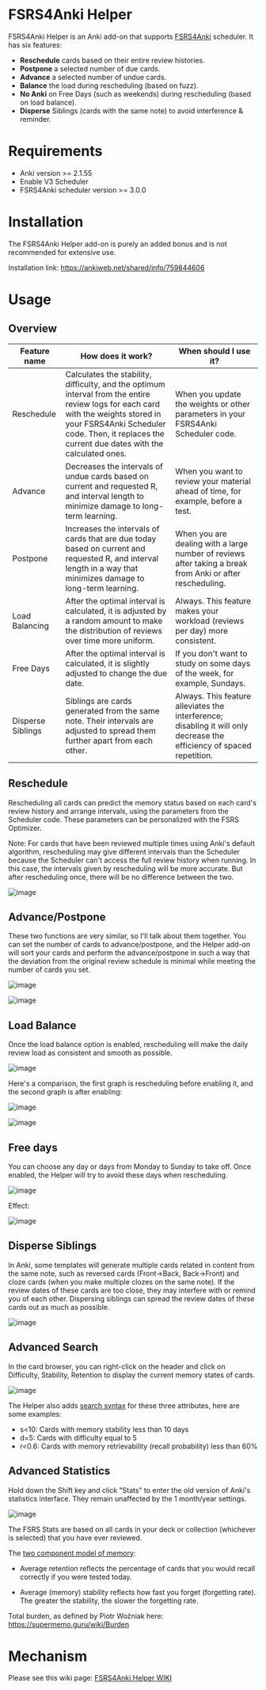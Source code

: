# FSRS4Anki Helper

FSRS4Anki Helper is an Anki add-on that supports [FSRS4Anki](https://github.com/open-spaced-repetition/fsrs4anki) scheduler. It has six features:
- **Reschedule** cards based on their entire review histories.
- **Postpone** a selected number of due cards.
- **Advance** a selected number of undue cards.
- **Balance** the load during rescheduling (based on fuzz).
- **No Anki** on Free Days (such as weekends) during rescheduling (based on load balance).
- **Disperse** Siblings (cards with the same note) to avoid interference & reminder.

# Requirements

- Anki version >= 2.1.55
- Enable V3 Scheduler
- FSRS4Anki scheduler version >= 3.0.0

# Installation

The FSRS4Anki Helper add-on is purely an added bonus and is not recommended for extensive use. 

Installation link: https://ankiweb.net/shared/info/759844606

# Usage

## Overview

| Feature name      | How does it work?                                            | When should I use it?                                        |
| ----------------- | ------------------------------------------------------------ | ------------------------------------------------------------ |
| Reschedule        | Calculates the stability, difficulty, and the optimum interval from the entire review logs for each card with the weights stored in your FSRS4Anki Scheduler code. Then, it replaces the current due dates with the calculated ones. | When you update the weights or other parameters in your FSRS4Anki Scheduler code. |
| Advance           | Decreases the intervals of undue cards based on current and requested R, and interval length to minimize damage to long-term learning. | When you want to review your material ahead of time, for example, before a test. |
| Postpone          | Increases the intervals of cards that are due today based on current and requested R, and interval length in a way that minimizes damage to long-term learning. | When you are dealing with a large number of reviews after taking a break from Anki or after rescheduling. |
| Load Balancing    | After the optimal interval is calculated, it is adjusted by a random amount to make the distribution of reviews over time more uniform. | Always. This feature makes your workload (reviews per day) more consistent. |
| Free Days         | After the optimal interval is calculated, it is slightly adjusted to change the due date. | If you don't want to study on some days of the week, for example, Sundays. |
| Disperse Siblings | Siblings are cards generated from the same note. Their intervals are adjusted to spread them further apart from each other. | Always. This feature alleviates the interference; disabling it will only decrease the efficiency of spaced repetition. |

## Reschedule

Rescheduling all cards can predict the memory status based on each card's review history and arrange intervals, using the parameters from the Scheduler code. These parameters can be personalized with the FSRS Optimizer.

Note: For cards that have been reviewed multiple times using Anki's default algorithm, rescheduling may give different intervals than the Scheduler because the Scheduler can't access the full review history when running. In this case, the intervals given by rescheduling will be more accurate. But after rescheduling once, there will be no difference between the two.

![image](https://github.com/open-spaced-repetition/fsrs4anki-helper/assets/32575846/d59f5fef-ebe0-4741-bce6-941e9d6db7cf)

## Advance/Postpone

These two functions are very similar, so I'll talk about them together. You can set the number of cards to advance/postpone, and the Helper add-on will sort your cards and perform the advance/postpone in such a way that the deviation from the original review schedule is minimal while meeting the number of cards you set.

![image](https://github.com/open-spaced-repetition/fsrs4anki-helper/assets/32575846/7dec9dc6-d6f7-44b0-a845-ae4b9605073d)

![image](https://github.com/open-spaced-repetition/fsrs4anki-helper/assets/32575846/f9838010-cb00-44ce-aefc-10300f2a586e)

## Load Balance

Once the load balance option is enabled, rescheduling will make the daily review load as consistent and smooth as possible.

![image](https://github.com/open-spaced-repetition/fsrs4anki-helper/assets/32575846/96f8bd20-0421-4138-8b58-00abbcb3e6d0)

Here's a comparison, the first graph is rescheduling before enabling it, and the second graph is after enabling:

![image](https://github.com/open-spaced-repetition/fsrs4anki-helper/assets/32575846/1f31491c-7ee6-4eed-ab4a-7bc0dba5dff8)

![image](https://github.com/open-spaced-repetition/fsrs4anki-helper/assets/32575846/1c4f430d-824b-4145-801e-68fc0329fbbd)

## Free days

You can choose any day or days from Monday to Sunday to take off. Once enabled, the Helper will try to avoid these days when rescheduling.

![image](https://github.com/open-spaced-repetition/fsrs4anki-helper/assets/32575846/798dc25c-f06c-40fe-8866-ac28c8392273)

Effect:

![image](https://github.com/open-spaced-repetition/fsrs4anki-helper/assets/32575846/7fe6b4d0-ae99-40f8-8bd9-0f7c3ff1c638)

## Disperse Siblings

In Anki, some templates will generate multiple cards related in content from the same note, such as reversed cards (Front->Back, Back->Front) and cloze cards (when you make multiple clozes on the same note). If the review dates of these cards are too close, they may interfere with or remind you of each other. Dispersing siblings can spread the review dates of these cards out as much as possible.

![image](https://github.com/open-spaced-repetition/fsrs4anki-helper/assets/32575846/2e87b9c7-136d-4dc8-8677-c81bc28a0f6b)

## Advanced Search

In the card browser, you can right-click on the header and click on Difficulty, Stability, Retention to display the current memory states of cards.

![image](https://github.com/open-spaced-repetition/fsrs4anki-helper/assets/32575846/7fb2b357-19d0-45fb-9cc0-f925258a6280)

The Helper also adds [search syntax](https://docs.ankiweb.net/searching.html) for these three attributes, here are some examples:

- s<10: Cards with memory stability less than 10 days
- d=5: Cards with difficulty equal to 5
- r<0.6: Cards with memory retrievability (recall probability) less than 60%

## Advanced Statistics

Hold down the Shift key and click "Stats" to enter the old version of Anki's statistics interface. They remain unaffected by the 1 month/year settings.

![image](https://github.com/open-spaced-repetition/fsrs4anki-helper/assets/32575846/db368bcb-54a5-4ca2-bc14-acad382f643f)

The FSRS Stats are based on all cards in your deck or collection (whichever is selected) that you have ever reviewed.

The [two component model of memory](https://supermemo.guru/wiki/Two_component_model_of_memory):

- Average retention reflects the percentage of cards that you would recall correctly if you were tested today.

- Average (memory) stability reflects how fast you forget (forgetting rate). The greater the stability, the slower the forgetting rate.

Total burden, as defined by Piotr Woźniak here: https://supermemo.guru/wiki/Burden

# Mechanism

Please see this wiki page: [FSRS4Anki Helper WIKI](https://github.com/open-spaced-repetition/fsrs4anki-helper/wiki)
